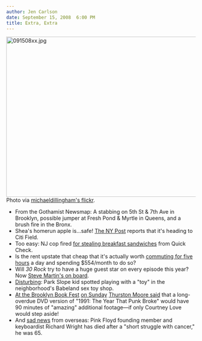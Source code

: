 ```yaml
---
author: Jen Carlson
date: September 15, 2008  6:00 PM
title: Extra, Extra
---
```


<p><img alt="091508xx.jpg" src="https://web.archive.org/web/20111117113952im_/http://gothamist.com/attachments/arts_jen/091508xx.jpg" width="640" height="427"><br>
<span class="photo_caption">Photo via <a href="https://web.archive.org/web/20111117113952/http://www.flickr.com/photos/michaeldillingham/2857655755/">michaeldillingham&apos;s flickr</a>.</span></p>

<ul><li>From the Gothamist Newsmap: A stabbing on 5th St &amp; 7th Ave in Brooklyn, possible jumper at Fresh Pond &amp; Myrtle in Queens, and a brush fire in the Bronx.
</li><li>Shea&apos;s homerun apple is...safe! <a href="https://web.archive.org/web/20111117113952/http://www.nypost.com/seven/09142008/news/regionalnews/amazin_hr_apple_preserved_129028.htm">The NY Post</a> reports that it&apos;s heading to Citi Field.
</li><li>Too easy: NJ cop fired <a href="https://web.archive.org/web/20111117113952/http://www.wnbc.com/news/17477242/detail.html">for stealing breakfast sandwiches</a> from Quick Check.
</li><li>Is the rent upstate that cheap that it&apos;s actually worth <a href="https://web.archive.org/web/20111117113952/http://www.amny.com/news/local/am-ext0915,0,6006060.story">commuting for five hours</a> a day and spending $554/month to do so?
</li><li>Will <em>30 Rock</em> try to have a huge guest star on every episode this year? Now <a href="https://web.archive.org/web/20111117113952/http://nymag.com/news/intelligencer/50268/">Steve Martin&apos;s on board</a>.
</li><li><a href="https://web.archive.org/web/20111117113952/http://www.brownstoner.com/brownstoner/archives/2008/09/thats_why_they.php">Disturbing</a>: Park Slope kid spotted playing with a &quot;toy&quot; in the neighborhood&apos;s Babeland sex toy shop.
</li><li><a href="gothamist.com/2008/09/12/johnny_temple_brooklyn_book_festiva.php">At the Brooklyn Book Fest</a> <a href="https://web.archive.org/web/20111117113952/http://wassuprockers.wordpress.com/2008/09/14/ian-mackaye-thurston-moore-st-francis-college-brooklyn-book-festival-2008/">on Sunday</a> <a href="https://web.archive.org/web/20111117113952/http://www.nypress.com/blogx/display_blog.cfm?bid=54221387">Thurston Moore said</a> that a long-overdue DVD version of &quot;1991: The Year That Punk Broke&quot; would have 90 minutes of &quot;amazing&quot; additional footage&#x2014;if only Courtney Love would step aside!
</li><li>And <a href="https://web.archive.org/web/20111117113952/http://blog.wired.com/music/2008/09/rip-pink-floyds.html">sad news</a> from overseas: Pink Floyd founding member and keyboardist Richard Wright has died after a &quot;short struggle with cancer,&quot; he was 65.</li></ul>